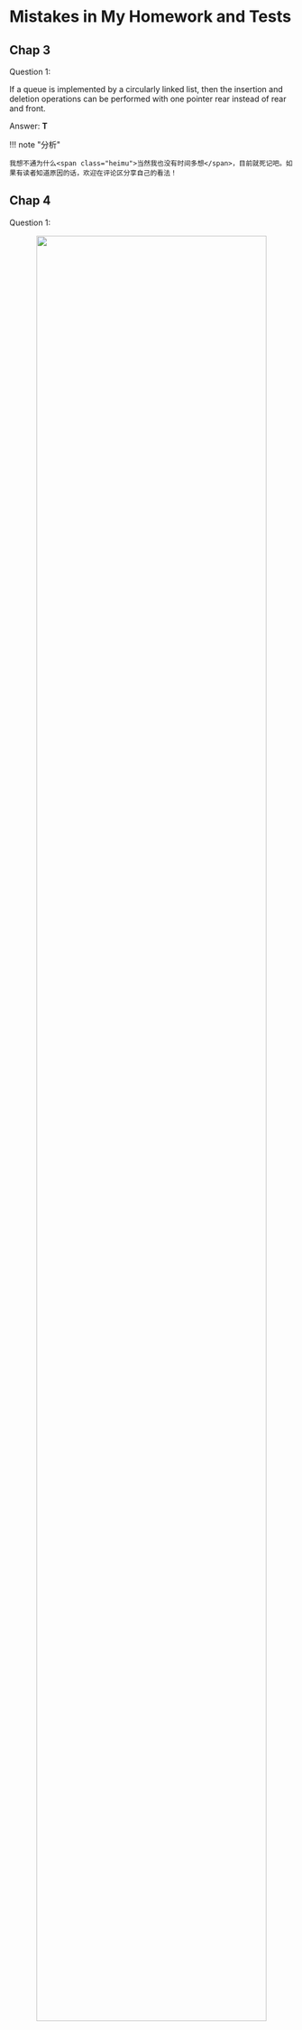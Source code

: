 # Mistakes in My Homework and Tests

## Chap 3

Question 1:

If a queue is implemented by a circularly linked list, then the insertion and deletion operations can be performed with one pointer rear instead of rear and front.

Answer: **T**

!!! note "分析"

    我想不通为什么<span class="heimu">当然我也没有时间多想</span>，目前就死记吧。如果有读者知道原因的话，欢迎在评论区分享自己的看法！

## Chap 4

Question 1:

<div style="text-align: center; margin-top: 15px;">
<img src="Images/mistakes/Quicker_20240625_102638.png" width="90%" style="margin: 0 auto;">
</div>

Answer: **F**

如图所示，5不必是4和6的直接父亲，也可以是它们的祖先：

<div style="text-align: center; margin-top: 15px;">
<img src="Images/mistakes/微信图片_20240625113304.jpg" width="40%" style="margin: 0 auto;">
</div>

---
Question 2:

<div style="text-align: center; margin-top: 15px;">
<img src="Images/mistakes/Quicker_20240626_144711.png" width="90%" style="margin: 0 auto;">
</div>

Answer: **A**

!!! note "分析"

    利用离散数学得到的公式：$n = mi + 1$，可计算内部顶点i的个数为20个。令这20个内部顶点相互连接，使树“退化”为一个类似链表的样子，此时树的高度为20（算上1层叶子节点）

---
Question 3:

<div style="text-align: center; margin-top: 15px;">
<img src="Images/mistakes/Quicker_20240626_150330.png" width="90%" style="margin: 0 auto;">
</div>

Answer: **B**

!!! note "分析"

    对于节点$i$，它的父节点的索引为$\lfloor \dfrac{i}{2} \rfloor$。

    对这2个节点不断除以2，列出它们所有祖先节点的索引并比较，最先发现的共同祖先即为题目要求的答案

---
Question 4:

<div style="text-align: center; margin-top: 15px;">
<img src="Images/mistakes/Quicker_20240626_215528.png" width="70%" style="margin: 0 auto;">
</div>

Answer: **T**

!!! note "分析"

    我不理解为什么？我想，万一每棵树的内部节点的孩子个数不定的话，怎么用一维数组(array)来存放这棵树呢？

    现在只能死记了...

---
Question 5:

14 distinct binary search trees can be created from 4 distinct keys

Answer: **T**

!!! note "分析"

    问n个不同顶点最多构造多少棵不同的BST，就用卡特兰数做

    $$
    C_n = \dfrac{C(2n, n)}{n+1}
    $$

    $n = 4$，所以$C_4 = 14$

    >推荐阅读：[**卡特兰数**](https://oi-wiki.org/math/combinatorics/catalan/)的N种用法



## Chap 5

Question 1:

<div style="text-align: center; margin-top: 15px;">
<img src="Images/mistakes/Quicker_20240626_130105.png" width="60%" style="margin: 0 auto;">
</div>

Answer: **D**

!!! note "分析"

    + 若没有冲突，平均查找时间为$O(1)$
    + 若出现冲突，最坏情况下平均查找时间为$O(N)$

    但我们不知道冲突发生的频率和其他情况，因此无法确定总的平均查找时间

---
Question 2:

<div style="text-align: center; margin-top: 15px;">
<img src="Images/mistakes/Quicker_20240626_131359.png" width="90%" style="margin: 0 auto;">
</div>

Answer: **B**

!!! note "分析"

    不要想太多！

    + 线性探测中，篮子个数b = TableSize，篮子容量s = 1
    + 冲突发生在7上（它与18冲突），此时已有5个元素已放在散列表内
    + $\lambda = \dfrac{5}{11} \approx 0.45$

---
Question 3:

<div style="text-align: center; margin-top: 15px;">
<img src="Images/mistakes/Quicker_20240626_133745.png" width="90%" style="margin: 0 auto;">
</div>

Answer: **D**

!!! note "分析"

    <div style="text-align: center; margin-top: 15px;">
    <img src="Images/mistakes/IMG_0593.jpeg" width="50%" style="margin: 0 auto;">
    </div>

    + 蓝字：序号
    + 黑字：原始数据
    + 绿字：模除13后的结果（判断冲突）
    + 红字：使用二次探测后的结果
    + 黄字：原始数据在散列表的位置

    可以发现散列表索引为0的位置上没有数据，因此选D

## Chap 6

Question 1:

What is the minimum number of comparisons between heap elements required to construct a max heap of 5 elements using the $O(n)$ BuildHeap(array)?

A. 2    B. 4    C. 5    D. 3

Answer: **B**

!!! note "分析"

    堆的形状如图所示：

    <div style="text-align: center; margin-top: 15px;">
    <img src="Images/mistakes/Quicker_20240627_110638.png" width="40%" style="margin: 0 auto;">
    </div>  

    蓝字表示需要的比较次数，共4次 


## Chap 7

Question 1:

<div style="text-align: center; margin-top: 15px;">
<img src="Images/mistakes/Quicker_20240626_110657.png" width="90%" style="margin: 0 auto;">
</div>

Answer: **D**

!!! note "分析"

    + 第一趟(run)快排后，确定**一个**元素的位置
    + 第二趟(run)快排后，
        + case 1: 若第一趟快排确定的是**两边**的元素，则本趟确定**一个**元素的位置
        + case 2: 若第一趟快排确定的是**中间**的元素，则本趟确定**两个**元素的位置
    
    因此，两趟排序后能够确定2-3个元素的位置，我们先找出每个选项中位置正确的元素（加粗表示）：

    + A. 5, 2, 16, 12, **28**, 60, 32, **72**
    + B. **2**, 16, 5, 28, 12, 60, 32, **72**
    + C. **2**, 12, 16, 5, **28**, **32**, 72, 60
    + D. 5, 2, **12**, 28, 16, **32**, 72, 60

    可以看到，A和B满足case 1，C满足case 2，而D均不满足，因此选D

    >这题很考验对快排的理解，如果做不出来应当再巩固相应知识

## Chap 8

Question 1:

<div style="text-align: center; margin-top: 15px;">
<img src="Images/mistakes/微信图片_20240627155948.png" width="100%" style="margin: 0 auto;">
</div>

Answer: **B**

!!! note "分析"

    将16个元素看成顶点，6个等价关系看成边，等价类看成连通分量，这样比较容易理解——题目就转化为**至少**有多少连通分量

    每条边（等价关系）连接两个顶点（元素），这样就至少有6 + (16 - 2 * 6) = 10个连通分量（等价类）了

    补充：**至多**有16个等价类，因为任意两个元素之间可以没有任何等价关系

## Chap 9

Question 1:

<div style="text-align: center; margin-top: 15px;">
<img src="Images/mistakes/Quicker_20240625_191814.png" width="80%" style="margin: 0 auto;">
</div>

Answer: **B**

Question 2:

<div style="text-align: center; margin-top: 15px;">
<img src="Images/mistakes/Quicker_20240625_201231.png" width="80%" style="margin: 0 auto;">
</div>

Answer: **A**

!!! note "分析（q1 & q2）"

    先读题，q1问**至少**有多少个连通分量，而q2问**至多**有多少个连通分量。

    q1: 20条边**最多**连接21个顶点（利用**环**），这21个顶点形成1个连通分量，再加上剩余69个单独的顶点，因此至少有70个连通分量

    q2: 12条边**最少**少连接6个顶点（利用**完全图**），这6个顶点形成1个连通分量，再加上剩余94个单独的顶点，因此至多有95个连通分量

---
Question 3:

<div style="text-align: center; margin-top: 15px;">
<img src="Images/mistakes/Quicker_20240625_204530.png" width="80%" style="margin: 0 auto;">
</div>

Answer: **B**

!!! note "分析"

    还是**先读题**：题目要求G**不连通**

    利用**完全图**的知识，35条边最少连接9个顶点，因此还需再加1个顶点，才能使整张图是不连通的，所以共10个顶点

---
Question 4:

<div style="text-align: center; margin-top: 15px;">
<img src="Images/mistakes/Quicker_20240625_211205.png" width="90%" style="margin: 0 auto;">
</div>

Answer: **D**(ChatGPT回答)

!!! note "分析"

    谈不上什么分析：可能这道题纯粹就是将这几个知识点放在一起，看你有没有弄清楚拓扑排序和DFS的原理——两者应该没有多大的联系。

---
Question 5:

<div style="text-align: center; margin-top: 15px;">
<img src="Images/mistakes/Quicker_20240625_211824.png" width="90%" style="margin: 0 auto;">
</div>

Answer: **C**

!!! note "分析"

    这个邻接矩阵是对称的，因此表示的是一张无向图，画出来，将每个选项一一带进去验证一下

    C的正确顺序应该是：V5, V1, V3, V6, <u>V2, V4</u>

---
Question 6:

<div style="text-align: center; margin-top: 15px;">
<img src="Images/mistakes/Quicker_20240626_211814.png" width="90%" style="margin: 0 auto;">
</div>

Answer: **A**

!!! note "分析"

    从起点S到起点S算一条路径，因此初始化`count[S] = 1`，否则的话根据历年卷（2020-2021）对应的实现代码，与它相邻的顶点的`count`的值就为0，这样传递下去后所有的`count`都为0了。

    其他顶点的`count`初始化为0就行了，不用多想

---
Question 7:

To find the minimum spanning tree of graph G(V,E) by ***Prim’s algorithm***, it is possible that the first collected edge is the longest one in E where each edge’s length is different.

Answer: **T**

!!! note "分析"

    假设|E| = |V| - 1，所有的边都是生成树的边，那么先挑哪一条边都无所谓了